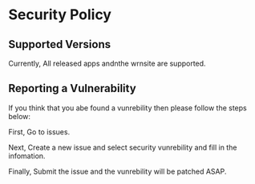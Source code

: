 # Security Policy

## Supported Versions

Currently, All released apps andnthe wrnsite are supported.

## Reporting a Vulnerability

If you think that you abe found a vunrebility then please follow the steps below:

First, Go to issues.

Next, Create a new issue and select security vunrebility and fill in the infomation.

Finally, Submit the issue and the vunrebility will be patched ASAP.

